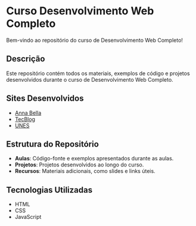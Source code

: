 # Curso Desenvolvimento Web Completo

Bem-vindo ao repositório do curso de Desenvolvimento Web Completo!

## Descrição

Este repositório contém todos os materiais, exemplos de código e projetos desenvolvidos durante o curso de Desenvolvimento Web Completo.

## Sites Desenvolvidos

- [Anna Bella]([https://christhedragon.github.io/Curso_Desenvolvimento_Web_Completo/Projeto%20Anna%20Bella/](https://christhedragon.github.io/Curso_Desenvolvimento_Web_Completo/Projeto%20Anna%20Bella/))
- [TecBlog]([#](https://christhedragon.github.io/Curso_Desenvolvimento_Web_Completo/Projeto%20TecBlog/))
- [UNES]([#](https://christhedragon.github.io/Curso_Desenvolvimento_Web_Completo/Projeto%20UNES/))

## Estrutura do Repositório

- **Aulas**: Código-fonte e exemplos apresentados durante as aulas.
- **Projetos**: Projetos desenvolvidos ao longo do curso.
- **Recursos**: Materiais adicionais, como slides e links úteis.

## Tecnologias Utilizadas

- HTML
- CSS
- JavaScript
